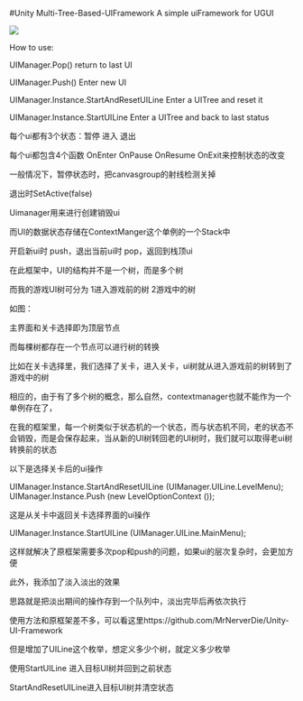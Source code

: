 #Unity Multi-Tree-Based-UIFramework
A simple uiFramework for UGUI

<img src=http://chuantu.biz/t5/35/1475049580x3690160064.png />

How to use:

UIManager.Pop()  return to last UI

UIManager.Push() Enter new UI

UIManager.Instance.StartAndResetUILine Enter a UITree and reset it

UIManager.Instance.StartUILine  Enter a UITree and back to last status

每个ui都有3个状态：暂停 进入 退出

每个ui都包含4个函数 OnEnter OnPause OnResume OnExit来控制状态的改变

一般情况下，暂停状态时，把canvasgroup的射线检测关掉

退出时SetActive(false)

Uimanager用来进行创建销毁ui

而UI的数据状态存储在ContextManger这个单例的一个Stack中

开启新ui时 push，退出当前ui时 pop，返回到栈顶ui


在此框架中，UI的结构并不是一个树，而是多个树

而我的游戏UI树可分为    1进入游戏前的树   2游戏中的树

如图：

 


主界面和关卡选择即为顶层节点

而每棵树都存在一个节点可以进行树的转换

比如在关卡选择里，我们选择了关卡，进入关卡，ui树就从进入游戏前的树转到了游戏中的树

相应的，由于有了多个树的概念，那么自然，contextmanager也就不能作为一个单例存在了，

在我的框架里，每一个树类似于状态机的一个状态，而与状态机不同，老的状态不会销毁，而是会保存起来，当从新的UI树转回老的UI树时，我们就可以取得老ui树转换前的状态

以下是选择关卡后的ui操作

UIManager.Instance.StartAndResetUILine (UIManager.UILine.LevelMenu);
                UIManager.Instance.Push (new LevelOptionContext ()); 

这是从关卡中返回关卡选择界面的ui操作

UIManager.Instance.StartUILine (UIManager.UILine.MainMenu); 

 

这样就解决了原框架需要多次pop和push的问题，如果ui的层次复杂时，会更加方便

此外，我添加了淡入淡出的效果

思路就是把淡出期间的操作存到一个队列中，淡出完毕后再依次执行



使用方法和原框架差不多，可以看这里https://github.com/MrNerverDie/Unity-UI-Framework

但是增加了UILine这个枚举，想定义多少个树，就定义多少枚举

使用StartUILine 进入目标UI树并回到之前状态

StartAndResetUILine进入目标UI树并清空状态
